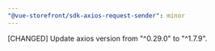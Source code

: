 ```yaml
---
"@vue-storefront/sdk-axios-request-sender": minor
---
```


[CHANGED] Update axios version from "^0.29.0" to "^1.7.9".
